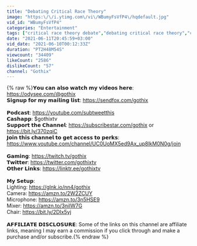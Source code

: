 ```yaml
---
title: "Debating Critical Race Theory"
image: "https:\/\/i.ytimg.com\/vi\/WBumyFsVfP4\/hqdefault.jpg"
vid_id: "WBumyFsVfP4"
categories: "Entertainment"
tags: ["critical race theory debate","debating critical race theory","critical race theory explained"]
date: "2021-06-11T20:45:59+03:00"
vid_date: "2021-06-10T00:12:33Z"
duration: "PT2H48M54S"
viewcount: "34409"
likeCount: "2586"
dislikeCount: "57"
channel: "Gothix"
---
```

{% raw %}𝗬𝗼𝘂 𝗰𝗮𝗻 𝗮𝗹𝘀𝗼 𝘄𝗮𝘁𝗰𝗵 𝗺𝘆 𝘃𝗶𝗱𝗲𝗼𝘀 𝗵𝗲𝗿𝗲: <a rel="nofollow" target="blank" href="https://odysee.com/@gothix">https://odysee.com/@gothix</a><br />𝗦𝗶𝗴𝗻𝘂𝗽 𝗳𝗼𝗿 𝗺𝘆 𝗺𝗮𝗶𝗹𝗶𝗻𝗴 𝗹𝗶𝘀𝘁: <a rel="nofollow" target="blank" href="https://sendfox.com/gothix">https://sendfox.com/gothix</a> <br /><br />𝗣𝗼𝗱𝗰𝗮𝘀𝘁: <a rel="nofollow" target="blank" href="https://youtube.com/subtweetthis">https://youtube.com/subtweetthis</a><br />𝗖𝗮𝘀𝗵𝗮𝗽𝗽: $gothixtv<br />𝗦𝘂𝗽𝗽𝗼𝗿𝘁 𝘁𝗵𝗲 𝗖𝗵𝗮𝗻𝗻𝗲𝗹: <a rel="nofollow" target="blank" href="https://subscribestar.com/gothix">https://subscribestar.com/gothix</a> or <a rel="nofollow" target="blank" href="https://bit.ly/370zqiC">https://bit.ly/370zqiC</a> <br />𝗝𝗼𝗶𝗻 𝘁𝗵𝗶𝘀 𝗰𝗵𝗮𝗻𝗻𝗲𝗹 𝘁𝗼 𝗴𝗲𝘁 𝗮𝗰𝗰𝗲𝘀𝘀 𝘁𝗼 𝗽𝗲𝗿𝗸𝘀:<br /><a rel="nofollow" target="blank" href="https://www.youtube.com/channel/UC0UoMX5ed9Ax_up8lkM0N0g/join">https://www.youtube.com/channel/UC0UoMX5ed9Ax_up8lkM0N0g/join</a><br /><br />𝗚𝗮𝗺𝗶𝗻𝗴: <a rel="nofollow" target="blank" href="https://twitch.tv/gothix">https://twitch.tv/gothix</a> <br />𝗧𝘄𝗶𝘁𝘁𝗲𝗿: <a rel="nofollow" target="blank" href="https://twitter.com/gothixtv">https://twitter.com/gothixtv</a><br />𝗢𝘁𝗵𝗲𝗿 𝗟𝗶𝗻𝗸𝘀: <a rel="nofollow" target="blank" href="https://linktr.ee/gothixtv">https://linktr.ee/gothixtv</a><br /><br />𝗠𝘆 𝗦𝗲𝘁𝘂𝗽:<br />Lighting: <a rel="nofollow" target="blank" href="https://glnk.io/nn4/gothix">https://glnk.io/nn4/gothix</a><br />Camera: <a rel="nofollow" target="blank" href="https://amzn.to/2W2ZCUY">https://amzn.to/2W2ZCUY</a> <br />Microphone: <a rel="nofollow" target="blank" href="https://amzn.to/3n5HSE9">https://amzn.to/3n5HSE9</a><br />Mixer: <a rel="nofollow" target="blank" href="https://amzn.to/3niIW7G">https://amzn.to/3niIW7G</a><br />Chair: <a rel="nofollow" target="blank" href="https://bit.ly/2DIx5yj">https://bit.ly/2DIx5yj</a> <br /><br />𝗔𝗙𝗙𝗜𝗟𝗜𝗔𝗧𝗘 𝗗𝗜𝗦𝗖𝗟𝗢𝗦𝗨𝗥𝗘: Some of the links on this channel are affiliate links, meaning I may earn a commission if you click through and make a purchase and/or subscribe.{% endraw %}
